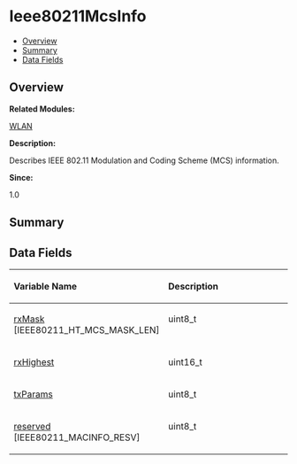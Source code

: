 # Ieee80211McsInfo<a name="EN-US_TOPIC_0000001055358114"></a>

-   [Overview](#section1159537092165632)
-   [Summary](#section409457069165632)
-   [Data Fields](#pub-attribs)

## **Overview**<a name="section1159537092165632"></a>

**Related Modules:**

[WLAN](wlan.md)

**Description:**

Describes IEEE 802.11 Modulation and Coding Scheme \(MCS\) information. 

**Since:**

1.0

## **Summary**<a name="section409457069165632"></a>

## Data Fields<a name="pub-attribs"></a>

<a name="table710391476165632"></a>
<table><thead align="left"><tr id="row1070077529165632"><th class="cellrowborder" valign="top" width="50%" id="mcps1.1.3.1.1"><p id="p1013187147165632"><a name="p1013187147165632"></a><a name="p1013187147165632"></a>Variable Name</p>
</th>
<th class="cellrowborder" valign="top" width="50%" id="mcps1.1.3.1.2"><p id="p532122721165632"><a name="p532122721165632"></a><a name="p532122721165632"></a>Description</p>
</th>
</tr>
</thead>
<tbody><tr id="row1368337845165632"><td class="cellrowborder" valign="top" width="50%" headers="mcps1.1.3.1.1 "><p id="p475511595165632"><a name="p475511595165632"></a><a name="p475511595165632"></a><a href="wlan.md#gaaa1851c2f6db9ccf446f70eb272196f5">rxMask</a> [IEEE80211_HT_MCS_MASK_LEN]</p>
</td>
<td class="cellrowborder" valign="top" width="50%" headers="mcps1.1.3.1.2 "><p id="p32687742165632"><a name="p32687742165632"></a><a name="p32687742165632"></a>uint8_t </p>
</td>
</tr>
<tr id="row622252021165632"><td class="cellrowborder" valign="top" width="50%" headers="mcps1.1.3.1.1 "><p id="p1956393277165632"><a name="p1956393277165632"></a><a name="p1956393277165632"></a><a href="wlan.md#gad76dc235ae05680bdde62564f5a6c10b">rxHighest</a></p>
</td>
<td class="cellrowborder" valign="top" width="50%" headers="mcps1.1.3.1.2 "><p id="p1807804335165632"><a name="p1807804335165632"></a><a name="p1807804335165632"></a>uint16_t </p>
</td>
</tr>
<tr id="row676702910165632"><td class="cellrowborder" valign="top" width="50%" headers="mcps1.1.3.1.1 "><p id="p1004478274165632"><a name="p1004478274165632"></a><a name="p1004478274165632"></a><a href="wlan.md#ga9cb852fd0e898070ffb355080d4079cd">txParams</a></p>
</td>
<td class="cellrowborder" valign="top" width="50%" headers="mcps1.1.3.1.2 "><p id="p1562849862165632"><a name="p1562849862165632"></a><a name="p1562849862165632"></a>uint8_t </p>
</td>
</tr>
<tr id="row1927620422165632"><td class="cellrowborder" valign="top" width="50%" headers="mcps1.1.3.1.1 "><p id="p12390035165632"><a name="p12390035165632"></a><a name="p12390035165632"></a><a href="wlan.md#ga92cf658154d7d1fddeebc4a01cc317d6">reserved</a> [IEEE80211_MACINFO_RESV]</p>
</td>
<td class="cellrowborder" valign="top" width="50%" headers="mcps1.1.3.1.2 "><p id="p1434763078165632"><a name="p1434763078165632"></a><a name="p1434763078165632"></a>uint8_t </p>
</td>
</tr>
</tbody>
</table>

